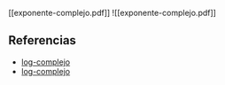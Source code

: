 [[exponente-complejo.pdf]]
![[exponente-complejo.pdf]]

## Referencias
- [log-complejo](./log-complejo.md)
- [log-complejo](./log-complejo.md)
